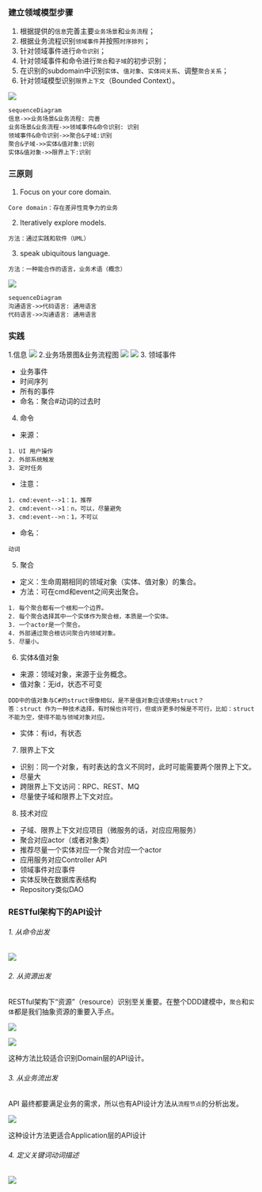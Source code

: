 ### 建立领域模型步骤
1. 根据提供的`信息`完善主要`业务场景`和`业务流程`；
2. 根据业务流程识别`领域事件`并按照`时序排列`；
3. 针对领域事件进行`命令识别`；
4. 针对领域事件和命令进行`聚合`和`子域`的初步识别；
5. 在识别的subdomain中识别`实体`、`值对象`、`实体间关系`、调整`聚合关系`；
6. 针对领域模型识别`限界上下文`（Bounded Context）。

![](https://img2018.cnblogs.com/blog/362441/201901/362441-20190101171456306-575217073.png)

```
sequenceDiagram
信息->>业务场景&业务流程: 完善
业务场景&业务流程->>领域事件&命令识别: 识别
领域事件&命令识别->>聚合&子域:识别
聚合&子域->>实体&值对象:识别
实体&值对象->>限界上下:识别
```
### 三原则
1. Focus on your core domain.
```
Core domain：存在差异性竞争力的业务
```
2. Iteratively explore models.
```
方法：通过实践和软件（UML）
```
3. speak ubiquitous language.
```
方法：一种能合作的语言，业务术语（概念）
```
![](https://img2018.cnblogs.com/blog/362441/201901/362441-20190101171509919-1441649527.png)

```
sequenceDiagram
沟通语言->>代码语言: 通用语言
代码语言->>沟通语言: 通用语言
```
### 实践
1.信息
![](https://note.youdao.com/yws/api/personal/file/22B7A1576D8E4C2B9FE10EBEEF249BD3?method=download&shareKey=ed48fb388a8302cd5cb3f66a668b1a25)
2.业务场景图&业务流程图
![](https://note.youdao.com/yws/api/personal/file/6FBC6A2490C84EFA9F256A46BB9B9CC1?method=download&shareKey=4f7016ec163ade353243f27a7f769d6a)
![](https://note.youdao.com/yws/api/personal/file/3195B6A9BD3145D5B2555D5A71B2FC84?method=download&shareKey=ffe7f5828fcb3f4b189ea19cdbebd302)
3. 领域事件
- 业务事件
- 时间序列
- 所有的事件
- 命名：聚合#动词的过去时
4. 命令
- 来源：
```
1. UI 用户操作
2. 外部系统触发
3. 定时任务
```
- 注意：
```
1. cmd:event-->1：1，推荐
2. cmd:event-->1：n，可以，尽量避免
3. cmd:event-->n：1，不可以
```
- 命名：
```
动词
```
5. 聚合
- 定义：生命周期相同的领域对象（实体、值对象）的集合。
- 方法：可在cmd和event之间夹出聚合。
```
1. 每个聚合都有一个根和一个边界。
2. 每个聚合选择其中一个实体作为聚合根，本质是一个实体。
3. 一个actor是一个聚合。
4. 外部通过聚合根访问聚合内领域对象。
5. 尽量小。
```
6. 实体&值对象
- 来源：领域对象，来源于业务概念。
- 值对象：无id，状态不可变
```
DDD中的值对象与C#的struct很像相似，是不是值对象应该使用struct？
答：struct 作为一种技术选择，有时候也许可行，但或许更多时候是不可行，比如：struct不能为空，使得不能与领域对象对应。
```
- 实体：有id，有状态
7. 限界上下文
- 识别：同一个对象，有时表达的含义不同时，此时可能需要两个限界上下文。
- 尽量大
- 跨限界上下文访问：RPC、REST、MQ
- 尽量使子域和限界上下文对应。
8. 技术对应
- 子域、限界上下文对应项目（微服务的话，对应应用服务）
- 聚合对应actor（或者对象类）
- 推荐尽量一个实体对应一个聚合对应一个actor
- 应用服务对应Controller API
- 领域事件对应事件
- 实体反映在数据库表结构
- Repository类似DAO

### RESTful架构下的API设计

###### 1. 从命令出发

![](https://note.youdao.com/yws/api/personal/file/BF5B81A1A17C4E4C87826810B38EBFC1?method=download&shareKey=949d7a5d9e4064bedf7d66ffe7d77ec9)

###### 2. 从资源出发

RESTful架构下“资源”（resource）识别至关重要。在整个DDD建模中，`聚合`和`实体`都是我们抽象资源的重要入手点。

![](https://note.youdao.com/yws/api/personal/file/D87B5115CADC419CB6191B4A4AA5CD00?method=download&shareKey=a2f888c32c4e487e53c12ed89d1b5a3d)

![](https://note.youdao.com/yws/api/personal/file/6661B57825164FAF8B208E94FC2DA44E?method=download&shareKey=25d5a4ceab5c767d9e04c41d22687c2e)

这种方法比较适合识别Domain层的API设计。

###### 3. 从业务流出发

API 最终都要满足业务的需求，所以也有API设计方法从`流程节点`的分析出发。

![](https://note.youdao.com/yws/api/personal/file/3B0EFD12FA3448E5875C041CB9F349A0?method=download&shareKey=df67e6bfff85752a8fff55a9a7fd183a)

这种设计方法更适合Application层的API设计

###### 4. 定义关键词动词描述

![](https://note.youdao.com/yws/api/personal/file/BAF5F903A20D438796F0FAFED164AAD8?method=download&shareKey=a7db5e16b92777c9429f5b7efd5f288f)

